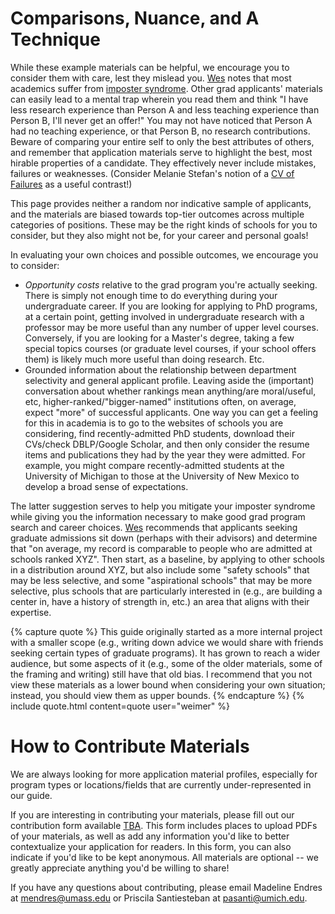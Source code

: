 # Comparisons, Nuance, and A Technique

While these example materials can be helpful, we encourage you to consider them
with care, lest they mislead you. [Wes](/grad-school-application-guide/about#authors) notes
that most academics suffer from [imposter
syndrome](https://en.wikipedia.org/wiki/Impostor_syndrome). Other grad
applicants' materials can easily lead to a mental trap wherein you read them and
think "I have less research experience than Person A and less teaching experience than
Person B, I'll never get an offer!" You may not have noticed that Person A had no
teaching experience, or that Person B, no research contributions. Beware of
comparing your entire self to only the best attributes of others, and remember
that application materials serve to highlight the best, most hirable properties
of a candidate. They effectively never include mistakes, failures or
weaknesses. (Consider Melanie Stefan's notion of a [CV of
Failures](https://www.nature.com/articles/nj7322-467a) as a useful contrast!)

This page provides neither a random nor indicative sample of applicants, and the
materials are biased towards top-tier outcomes across multiple categories of
positions. These may be the right kinds of schools for you to consider, but they
also might not be, for your career and personal goals! 

In evaluating your own choices and possible outcomes, we encourage you to
consider:
-  _Opportunity costs_ relative to the grad program you're actually seeking. 
There is simply not enough time to do everything during your
undergraduate career. If you are looking for applying to PhD programs, at a certain point, getting
involved in undergraduate research
with a professor may be more useful than any number of upper level courses. Conversely, if you are looking for a Master's degree, taking a few special topics courses (or graduate level courses, if your school offers them) is likely much more useful than doing research. Etc.
- Grounded information about the relationship between department selectivity and general
applicant profile. Leaving aside the
(important) conversation about whether rankings mean anything/are moral/useful,
etc, higher-ranked/"bigger-named" institutions often, on average, expect "more" of
successful applicants. 
One way you can get a feeling for this in academia is to go to the
websites of schools you are considering, find recently-admitted
PhD students, download their CVs/check DBLP/Google Scholar, and then only consider the resume
items and publications they had by the year they were admitted. For example, you
might compare recently-admitted students at the University of Michigan to
those at the University of New Mexico to develop a broad sense
of expectations.

The latter suggestion serves to help you mitigate your imposter syndrome while
giving you the information necessary to make good grad program search and career choices.
[Wes](/grad-school-application-guide/about#authors) recommends that applicants seeking
graduate admissions sit down (perhaps with their advisors) and determine that "on
average, my record is comparable to people who are admitted at schools ranked
XYZ". Then start, as a baseline, by applying to other schools in a
distribution around XYZ, but also include some "safety schools" that may be less
selective, and some "aspirational schools" that may be more selective, plus
schools that are particularly interested in (e.g., are building a center in,
have a history of strength in, etc.) an area that aligns with their expertise.

{% capture quote %}
This guide originally started as a more internal project with a smaller scope
(e.g., writing down advice we would share with friends
seeking certain types of graduate programs). It has grown to reach a wider
audience, but some aspects of it (e.g., some of the older materials, some of the
framing and writing) still have that old bias. I recommend that you
not view these materials as
a lower bound when considering your own situation; instead, you should view them
as upper bounds.
{% endcapture %}
{% include quote.html content=quote user="weimer" %}

# How to Contribute Materials

We are always looking for more application material profiles, especially for program types or locations/fields that are currently under-represented in our guide.

If you are interesting in contributing your materials, please fill out our contribution form available [TBA](FIXME). This form includes places to upload PDFs of your materials, as well as add any information you'd like to better contextualize your application for readers. In this form, you can also indicate if you'd like to be kept anonymous. All materials are optional -- we greatly appreciate anything you'd be willing to share!

If you have any questions about contributing, please email Madeline Endres at <mendres@umass.edu> or Priscila Santiesteban at <pasanti@umich.edu>.
